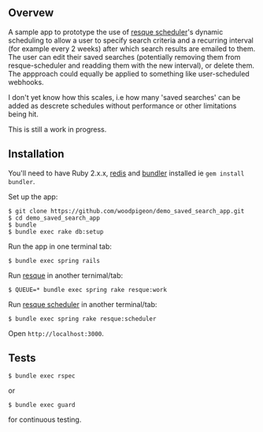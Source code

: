 
## Overvew

A sample app to prototype the use of [resque scheduler](https://github.com/resque/resque-scheduler)'s dynamic scheduling
to allow a user to specify search criteria and a recurring interval (for example every 2 weeks) after which search results are emailed to them.
The user can edit their saved searches (potentially removing them from resque-scheduler and readding them with the new interval), or delete them.
The appproach could equally be applied to something like user-scheduled webhooks.

I don't yet know how this scales, i.e how many 'saved searches' can be added as descrete schedules without performance or other limitations being hit.

This is still a work in progress.

## Installation

You'll need to have Ruby 2.x.x, [redis](http://redis.io/topics/quickstart) and
[bundler](http://bundler.io/) installed ie ```gem install bundler```.

Set up the app:

```
$ git clone https://github.com/woodpigeon/demo_saved_search_app.git
$ cd demo_saved_search_app
$ bundle
$ bundle exec rake db:setup
```

Run the app in one terminal tab:

```
$ bundle exec spring rails
```

Run [resque](https://github.com/resque/resque) in another ternimal/tab:

```
$ QUEUE=* bundle exec spring rake resque:work
```

Run [resque scheduler](https://github.com/resque/resque-scheduler) in another terminal/tab:

```
$ bundle exec spring rake resque:scheduler
```

Open ```http://localhost:3000```.

## Tests

```
$ bundle exec rspec
```

or

```
$ bundle exec guard
```

for continuous testing.